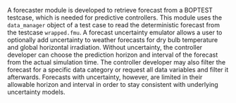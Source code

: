 A forecaster module is developed to retrieve forecast from a BOPTEST
testcase, which is needed for predictive controllers. This module uses the
``data_manager`` object of a test case to read the deterministic forecast from
the testcase ``wrapped.fmu``.  A forecast uncertainty emulator
allows a user to optionally add uncertainty to weather forecasts for
dry bulb temperature and global horizontal irradiation.
Without uncertainty, the controller developer can choose the prediction horizon and interval of
the forecast from the actual simulation time. The controller developer may
also filter the forecast for a specific data category or request all data
variables and filter it afterwards.  Forecasts with uncertainty, however,
are limited in their allowable horizon and interval in order to stay consistent
with underlying uncertainty models.
